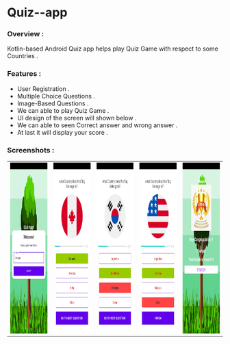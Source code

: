 # Quiz--app

### Overview :
Kotlin-based Android Quiz app helps play Quiz Game with respect to some Countries .

### Features :
* User Registration .
* Multiple Choice Questions .
* Image-Based Questions .
* We can able to play Quiz Game .
* UI design of the screen will shown below .
* We can able to seen Correct answer and wrong answer . 
* At last it will display your score . 


 ### Screenshots : 
 
 <table align="center">
  <tr>
    <td><img src="https://github.com/BHARGAV-1221/Quiz--app/blob/main/quiz_starting_screen.png" alt="News home" style="width:200px;height:400px;"></td>
    <td><img src="https://github.com/BHARGAV-1221/Quiz--app/blob/main/quiz_exercise_screen1.png" alt="Read News" style="width:200px;height:400px;"></td>
    <td><img src="https://github.com/BHARGAV-1221/Quiz--app/blob/main/quiz_exercise_screen2.png" alt="Read News" style="width:200px;height:400px;"></td>
    <td><img src="https://github.com/BHARGAV-1221/Quiz--app/blob/main/quiz_exercise_screen3.png" alt="Read News" style="width:200px;height:400px;"></td>
   <td><img src="https://github.com/BHARGAV-1221/Quiz--app/blob/main/quiz_final_screen.png" alt="Read News" style="width:200px;height:400px;"></td>
</tr>
